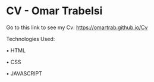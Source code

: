 # CV - Omar Trabelsi
Go to this link to see my Cv: https://omartrab.github.io/Cv

Technologies Used:

•	HTML

•	CSS

•	JAVASCRIPT
